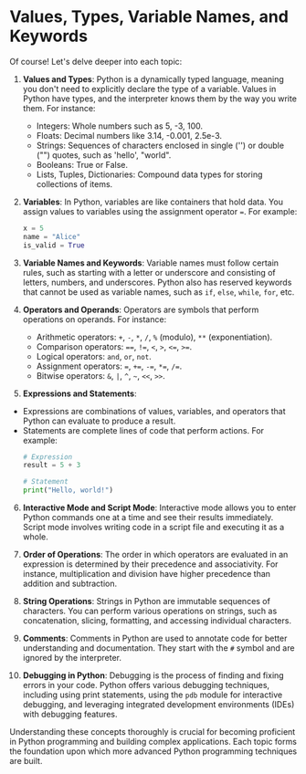 # Values, Types, Variable Names, and Keywords

Of course! Let's delve deeper into each topic:

1. **Values and Types**: Python is a dynamically typed language, meaning you don't need to explicitly declare the type of a variable. Values in Python have types, and the interpreter knows them by the way you write them. For instance:
   - Integers: Whole numbers such as 5, -3, 100.
   - Floats: Decimal numbers like 3.14, -0.001, 2.5e-3.
   - Strings: Sequences of characters enclosed in single ('') or double ("") quotes, such as 'hello', "world".
   - Booleans: True or False.
   - Lists, Tuples, Dictionaries: Compound data types for storing collections of items.
   
2. **Variables**: In Python, variables are like containers that hold data. You assign values to variables using the assignment operator `=`. For example:
   ```python
   x = 5
   name = "Alice"
   is_valid = True
   ```

3. **Variable Names and Keywords**: Variable names must follow certain rules, such as starting with a letter or underscore and consisting of letters, numbers, and underscores. Python also has reserved keywords that cannot be used as variable names, such as `if`, `else`, `while`, `for`, etc.

4. **Operators and Operands**: Operators are symbols that perform operations on operands. For instance:
   - Arithmetic operators: `+`, `-`, `*`, `/`, `%` (modulo), `**` (exponentiation).
   - Comparison operators: `==`, `!=`, `<`, `>`, `<=`, `>=`.
   - Logical operators: `and`, `or`, `not`.
   - Assignment operators: `=`, `+=`, `-=`, `*=`, `/=`.
   - Bitwise operators: `&`, `|`, `^`, `~`, `<<`, `>>`.
   
5. **Expressions and Statements**: 
- Expressions are combinations of values, variables, and operators that Python can evaluate to produce a result. 
- Statements are complete lines of code that perform actions. For example:
   ```python
   # Expression
   result = 5 + 3
   
   # Statement
   print("Hello, world!")
   ```

6. **Interactive Mode and Script Mode**: Interactive mode allows you to enter Python commands one at a time and see their results immediately. Script mode involves writing code in a script file and executing it as a whole.

7. **Order of Operations**: The order in which operators are evaluated in an expression is determined by their precedence and associativity. For instance, multiplication and division have higher precedence than addition and subtraction.

8. **String Operations**: Strings in Python are immutable sequences of characters. You can perform various operations on strings, such as concatenation, slicing, formatting, and accessing individual characters.

9. **Comments**: Comments in Python are used to annotate code for better understanding and documentation. They start with the `#` symbol and are ignored by the interpreter.

10. **Debugging in Python**: Debugging is the process of finding and fixing errors in your code. Python offers various debugging techniques, including using print statements, using the `pdb` module for interactive debugging, and leveraging integrated development environments (IDEs) with debugging features.

Understanding these concepts thoroughly is crucial for becoming proficient in Python programming and building complex applications. Each topic forms the foundation upon which more advanced Python programming techniques are built.